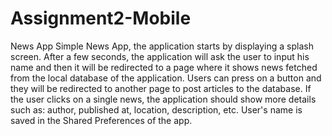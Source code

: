 # Assignment2-Mobile
News App
Simple News App, the application starts by displaying a splash screen. After a few seconds, the application will ask the user to input his name and then it will be redirected to a page where it shows news fetched from the local database of the application. Users can press on a button and they will be redirected to another page to post articles to the database. If the user clicks on a single news, the application should show more details such as: author, published at, location, description, etc. User's name is saved in the Shared Preferences of the app.
